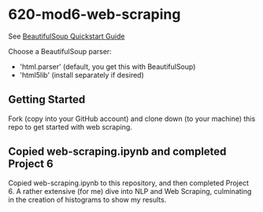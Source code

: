 # 620-mod6-web-scraping

See [BeautifulSoup Quickstart Guide](https://www.crummy.com/software/BeautifulSoup/bs4/doc/#quick-start)

Choose a BeautifulSoup parser:

- 'html.parser' (default, you get this with BeautifulSoup)
- 'html5lib' (install separately if desired)

## Getting Started

Fork (copy into your GitHub account) and clone down (to your machine) this repo to get started with web scraping.

## Copied web-scraping.ipynb and completed Project 6

Copied web-scraping.ipynb to this repository, and then completed Project 6. A rather extensive (for me) dive into NLP and Web Scraping, culminating in the creation of histograms to show my results.

